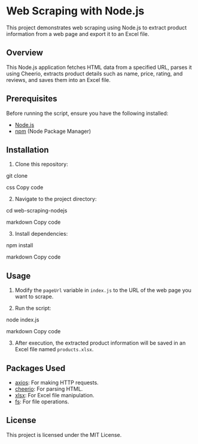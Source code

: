 # Web Scraping with Node.js

This project demonstrates web scraping using Node.js to extract product information from a web page and export it to an Excel file.

## Overview

This Node.js application fetches HTML data from a specified URL, parses it using Cheerio, extracts product details such as name, price, rating, and reviews, and saves them into an Excel file.

## Prerequisites

Before running the script, ensure you have the following installed:

- [Node.js](https://nodejs.org/en/)
- [npm](https://www.npmjs.com/) (Node Package Manager)

## Installation

1. Clone this repository:

git clone <repository-url>

css
Copy code

2. Navigate to the project directory:

cd web-scraping-nodejs

markdown
Copy code

3. Install dependencies:

npm install

markdown
Copy code

## Usage

1. Modify the `pageUrl` variable in `index.js` to the URL of the web page you want to scrape.

2. Run the script:

node index.js

markdown
Copy code

3. After execution, the extracted product information will be saved in an Excel file named `products.xlsx`.

## Packages Used

- [axios](https://www.npmjs.com/package/axios): For making HTTP requests.
- [cheerio](https://www.npmjs.com/package/cheerio): For parsing HTML.
- [xlsx](https://www.npmjs.com/package/xlsx): For Excel file manipulation.
- [fs](https://nodejs.org/api/fs.html): For file operations.

## License

This project is licensed under the MIT License.
